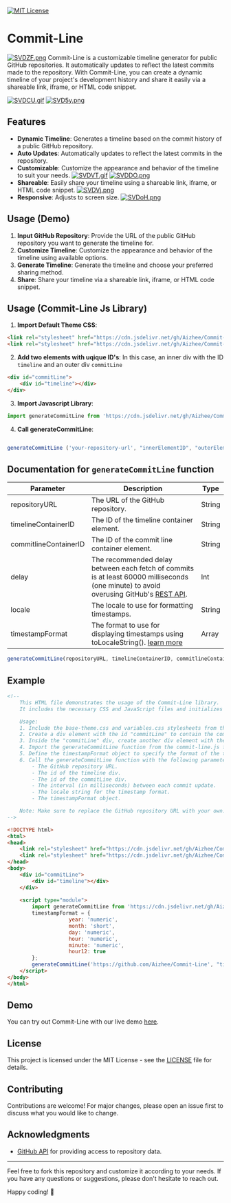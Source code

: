 [![MIT License](https://img.shields.io/badge/License-MIT-green.svg)](https://choosealicense.com/licenses/mit/)

# Commit-Line
[![SVDZF.png](https://s9.gifyu.com/images/SVDZF.png)](https://gifyu.com/image/SVDZF)
Commit-Line is a customizable timeline generator for public GitHub repositories. It automatically updates to reflect the latest commits made to the repository. With Commit-Line, you can create a dynamic timeline of your project's development history and share it easily via a shareable link, iframe, or HTML code snippet.

[![SVDCU.gif](https://s12.gifyu.com/images/SVDCU.gif)](https://gifyu.com/image/SVDCU)
[![SVD5y.png](https://s12.gifyu.com/images/SVD5y.png)](https://gifyu.com/image/SVD5y)
## Features

- **Dynamic Timeline**: Generates a timeline based on the commit history of a public GitHub repository.
- **Auto Updates**: Automatically updates to reflect the latest commits in the repository.
- **Customizable**: Customize the appearance and behavior of the timeline to suit your needs.
[![SVDVT.gif](https://s12.gifyu.com/images/SVDVT.gif)](https://gifyu.com/image/SVDVT)
[![SVDDO.png](https://s12.gifyu.com/images/SVDDO.png)](https://gifyu.com/image/SVDDO)
- **Shareable**: Easily share your timeline using a shareable link, iframe, or HTML code snippet.
[![SVDVj.png](https://s9.gifyu.com/images/SVDVj.png)](https://gifyu.com/image/SVDVj)
- **Responsive**: Adjusts to screen size.
[![SVDoH.png](https://s12.gifyu.com/images/SVDoH.png)](https://gifyu.com/image/SVDoH)
## Usage (Demo)

1. **Input GitHub Repository**: Provide the URL of the public GitHub repository you want to generate the timeline for.
2. **Customize Timeline**: Customize the appearance and behavior of the timeline using available options.
3. **Generate Timeline**: Generate the timeline and choose your preferred sharing method.
4. **Share**: Share your timeline via a shareable link, iframe, or HTML code snippet.

## Usage (Commit-Line Js Library)

1. **Import Default Theme CSS**: 
```html 
<link rel="stylesheet" href="https://cdn.jsdelivr.net/gh/Aizhee/Commit-Line/css/base-theme.css">
<link rel="stylesheet" href="https://cdn.jsdelivr.net/gh/Aizhee/Commit-Line/css/variables.css">
```
2. **Add two elements with uqique ID's**: In this case, an inner div with the ID ```timeline``` and an outer div ```commitLine```
```html
<div id="commitLine">
    <div id="timeline"></div>
</div>
```
3. **Import Javascript Library**:  
```javascript
import generateCommitLine from 'https://cdn.jsdelivr.net/gh/Aizhee/Commit-Line/js/commit-line.js'
```
4. **Call generateCommitLine**:  
```javascript

generateCommitLine ('your-repository-url', "innerElementID", "outerElementID", Fetch-delay-Miliseconds, 'Locale', timestampFormat)

```
## Documentation for `generateCommitLine` function
| Parameter | Description | Type |
|-----------|-------------|------|
| repositoryURL | The URL of the GitHub repository. | String |
| timelineContainerID | The ID of the timeline container element. | String |
| commitlineContainerID | The ID of the commit line container element. | String |
| delay | The recommended delay between each fetch of commits is at least 60000 milliseconds (one minute) to avoid overusing GitHub's [REST API](https://docs.github.com/en/rest/using-the-rest-api/rate-limits-for-the-rest-api?apiVersion=2022-11-28). | Int |
| locale | The locale to use for formatting timestamps. |  String |
| timestampFormat | The format to use for displaying timestamps using toLocaleString(). [learn more](https://www.w3schools.com/jsref/jsref_tolocalestring.asp)| Array |

```javascript
generateCommitLine(repositoryURL, timelineContainerID, commitlineContainerID, delay, locale, timestampFormat) 
```

## Example

```html
<!--
    This HTML file demonstrates the usage of the Commit-Line library.
    It includes the necessary CSS and JavaScript files and initializes the commit line.

    Usage:
    1. Include the base-theme.css and variables.css stylesheets from the CDN.
    2. Create a div element with the id "commitLine" to contain the commit line.
    3. Inside the "commitLine" div, create another div element with the id "timeline" to display the timeline.
    4. Import the generateCommitLine function from the commit-line.js file using the ES6 module syntax.
    5. Define the timestampFormat object to specify the format of the timestamps to be displayed.
    6. Call the generateCommitLine function with the following parameters:
        - The GitHub repository URL.
        - The id of the timeline div.
        - The id of the commitLine div.
        - The interval (in milliseconds) between each commit update.
        - The locale string for the timestamp format.
        - The timestampFormat object.

    Note: Make sure to replace the GitHub repository URL with your own.
-->

<!DOCTYPE html>
<html>
<head>
    <link rel="stylesheet" href="https://cdn.jsdelivr.net/gh/Aizhee/Commit-Line/css/base-theme.css">
    <link rel="stylesheet" href="https://cdn.jsdelivr.net/gh/Aizhee/Commit-Line/css/variables.css">
</head>
<body>
    <div id="commitLine">
        <div id="timeline"></div>
    </div>
    
    <script type="module">
        import generateCommitLine from 'https://cdn.jsdelivr.net/gh/Aizhee/Commit-Line/js/commit-line.js'
        timestampFormat = {
                    year: 'numeric',
                    month: 'short',
                    day: 'numeric',
                    hour: 'numeric',
                    minute: 'numeric',
                    hour12: true
        };
        generateCommitLine('https://github.com/Aizhee/Commit-Line', "timeline", "commitLine", 60000, 'en-US', timestampFormat)
    </script>
</body>
</html>
```

## Demo

You can try out Commit-Line with our live demo [here](https://aizhee.github.io/Commit-Line/).

## License

This project is licensed under the MIT License - see the [LICENSE](LICENSE) file for details.

## Contributing

Contributions are welcome! For major changes, please open an issue first to discuss what you would like to change.

## Acknowledgments

- [GitHub API](https://docs.github.com/en/rest) for providing access to repository data.

---

Feel free to fork this repository and customize it according to your needs. If you have any questions or suggestions, please don't hesitate to reach out.

Happy coding! 🚀
